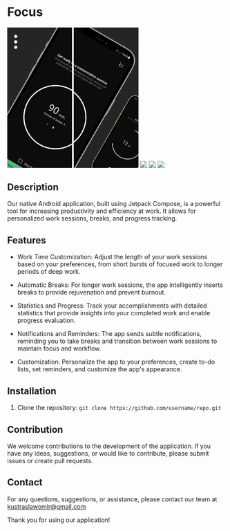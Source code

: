 # Focus
<p float="left">
  <img src="screenshots/Hotpot_0.png" width="150" />
  <img src="screenshots/Hotpot_1.png" width="150" />
  <img src="screenshots/Hotpot_2.png" width="150" /> 
  <img src="screenshots/Hotpot_3.png" width="150" />
  <img src="screenshots/Hotpot_4.png" width="150" />
</p>

## Description
Our native Android application, built using Jetpack Compose, is a powerful tool for increasing productivity and efficiency at work. It allows for personalized work sessions, breaks, and progress tracking.

## Features

- Work Time Customization: Adjust the length of your work sessions based on your preferences, from short bursts of focused work to longer periods of deep work.

- Automatic Breaks: For longer work sessions, the app intelligently inserts breaks to provide rejuvenation and prevent burnout.

- Statistics and Progress: Track your accomplishments with detailed statistics that provide insights into your completed work and enable progress evaluation.

- Notifications and Reminders: The app sends subtle notifications, reminding you to take breaks and transition between work sessions to maintain focus and workflow.

- Customization: Personalize the app to your preferences, create to-do lists, set reminders, and customize the app's appearance.

## Installation

1. Clone the repository: `git clone https://github.com/username/repo.git`

## Contribution

We welcome contributions to the development of the application. If you have any ideas, suggestions, or would like to contribute, please submit issues or create pull requests.

## Contact

For any questions, suggestions, or assistance, please contact our team at kustraslawomir@gmail.com

Thank you for using our application!

